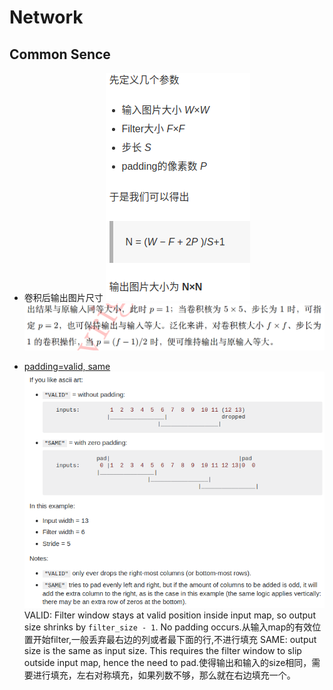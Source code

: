 # Network

## Common Sence
+ 卷积后输出图片尺寸
  ![a52241d8](images/a52241d8.png)
  ![3d5b2f47](images/3d5b2f47.png)

+ [padding=valid, same](https://stackoverflow.com/questions/37674306/what-is-the-difference-between-same-and-valid-padding-in-tf-nn-max-pool-of-t)
  ![c58c316e](images/c58c316e.png)
  VALID: Filter window stays at valid position inside input map, so output size shrinks by `filter_size - 1`. No padding occurs.从输入map的有效位置开始filter,一般丢弃最右边的列或者最下面的行,不进行填充
  SAME: output size is the same as input size. This requires the filter window to slip outside input map, hence the need to pad.使得输出和输入的size相同，需要进行填充，左右对称填充，如果列数不够，那么就在右边填充一个。